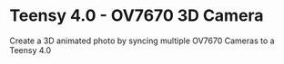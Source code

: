 # Teensy 4.0 - OV7670 3D Camera

Create a 3D animated photo by syncing multiple OV7670 Cameras to a Teensy 4.0
